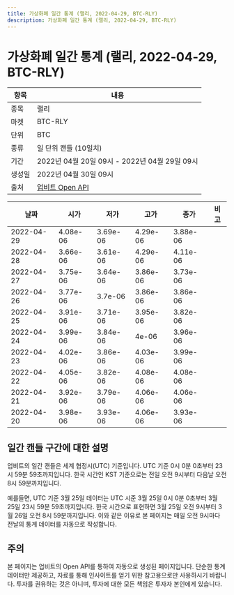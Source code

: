 ```yaml
---
title: 가상화폐 일간 통계 (랠리, 2022-04-29, BTC-RLY)
description: 가상화폐 일간 통계 (랠리, 2022-04-29, BTC-RLY)
---
```



가상화폐 일간 통계 (랠리, 2022-04-29, BTC-RLY)
===

|항목|내용|
|--|--|
|종목|랠리|
|마켓|BTC-RLY|
|단위|BTC|
|종류|일 단위 캔들 (10일치)|
|기간|2022년 04월 20일 09시 - 2022년 04월 29일 09시|
|생성일|2022년 04월 30일 09시|
|출처|[업비트 Open API](https://docs.upbit.com)|


|날짜|시가|저가|고가|종가|비고|
|--|--|--|--|--|--|
|2022-04-29|4.08e-06|3.69e-06|4.29e-06|3.88e-06|    |
|2022-04-28|3.66e-06|3.61e-06|4.29e-06|4.11e-06|    |
|2022-04-27|3.75e-06|3.64e-06|3.86e-06|3.73e-06|    |
|2022-04-26|3.77e-06|3.7e-06|3.86e-06|3.86e-06|    |
|2022-04-25|3.91e-06|3.71e-06|3.95e-06|3.82e-06|    |
|2022-04-24|3.99e-06|3.84e-06|4e-06|3.96e-06|    |
|2022-04-23|4.02e-06|3.86e-06|4.03e-06|3.99e-06|    |
|2022-04-22|4.05e-06|3.82e-06|4.08e-06|4.08e-06|    |
|2022-04-21|3.92e-06|3.79e-06|4.06e-06|4.06e-06|    |
|2022-04-20|3.98e-06|3.93e-06|4.06e-06|3.93e-06|    |


일간 캔들 구간에 대한 설명
---


업비트의 일간 캔들은 세계 협정시(UTC) 기준입니다. 
UTC 기준 0시 0분 0초부터 23시 59분 59초까지입니다. 
한국 시간인 KST 기준으로는 전일 오전 9시부터 다음날 오전 8시 59분까지입니다. 


예를들면, UTC 기준 3월 25일 데이터는 UTC 시준 3월 25일 0시 0분 0초부터 3월 25일 23시 59분 59초까지입니다. 
한국 시간으로 표현하면 3월 25일 오전 9시부터 3월 26일 오전 8시 59분까지입니다. 
이와 같은 이유로 본 페이지는 매일 오전 9시마다 전날의 통계 데이터를 자동으로 작성합니다. 


주의
---


본 페이지는 업비트의 Open API를 통하여 자동으로 생성된 페이지입니다. 
단순한 통계 데이터만 제공하고, 자료를 통해 인사이트를 얻기 위한 참고용으로만 사용하시기 바랍니다. 
투자를 권유하는 것은 아니며, 투자에 대한 모든 책임은 투자자 본인에게 있습니다. 
